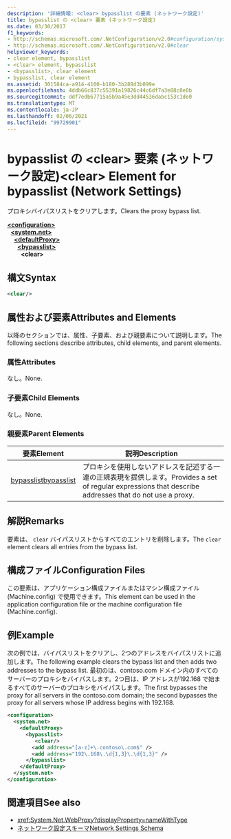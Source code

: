 ```yaml
---
description: '詳細情報: <clear> bypasslist の要素 (ネットワーク設定)'
title: bypasslist の <clear> 要素 (ネットワーク設定)
ms.date: 03/30/2017
f1_keywords:
- http://schemas.microsoft.com/.NetConfiguration/v2.0#configuration/system.net/defaultProxy/bypasslist/clear
- http://schemas.microsoft.com/.NetConfiguration/v2.0#clear
helpviewer_keywords:
- clear element, bypasslist
- <clear> element, bypasslist
- <bypasslist>, clear element
- bypasslist, clear element
ms.assetid: 301584ca-a914-4100-b180-3b288d3b099e
ms.openlocfilehash: 4ddb66c837c55391a19826c44c6df7a3e88c8e0b
ms.sourcegitcommit: ddf7edb67715a5b9a45e3dd44536dabc153c1de0
ms.translationtype: MT
ms.contentlocale: ja-JP
ms.lasthandoff: 02/06/2021
ms.locfileid: "99729901"
---
```

# <a name="clear-element-for-bypasslist-network-settings"></a><span data-ttu-id="f2a9e-103">bypasslist の \<clear> 要素 (ネットワーク設定)</span><span class="sxs-lookup"><span data-stu-id="f2a9e-103">\<clear> Element for bypasslist (Network Settings)</span></span>

<span data-ttu-id="f2a9e-104">プロキシバイパスリストをクリアします。</span><span class="sxs-lookup"><span data-stu-id="f2a9e-104">Clears the proxy bypass list.</span></span>  
  
[**\<configuration>**](../configuration-element.md)\
&nbsp;&nbsp;[**\<system.net>**](system-net-element-network-settings.md)\
&nbsp;&nbsp;&nbsp;&nbsp;[**\<defaultProxy>**](defaultproxy-element-network-settings.md)\
&nbsp;&nbsp;&nbsp;&nbsp;&nbsp;&nbsp;[**\<bypasslist>**](bypasslist-element-network-settings.md)\
&nbsp;&nbsp;&nbsp;&nbsp;&nbsp;&nbsp;&nbsp;&nbsp;**\<clear>**

## <a name="syntax"></a><span data-ttu-id="f2a9e-105">構文</span><span class="sxs-lookup"><span data-stu-id="f2a9e-105">Syntax</span></span>  
  
```xml  
<clear/>  
```  
  
## <a name="attributes-and-elements"></a><span data-ttu-id="f2a9e-106">属性および要素</span><span class="sxs-lookup"><span data-stu-id="f2a9e-106">Attributes and Elements</span></span>  

 <span data-ttu-id="f2a9e-107">以降のセクションでは、属性、子要素、および親要素について説明します。</span><span class="sxs-lookup"><span data-stu-id="f2a9e-107">The following sections describe attributes, child elements, and parent elements.</span></span>  
  
### <a name="attributes"></a><span data-ttu-id="f2a9e-108">属性</span><span class="sxs-lookup"><span data-stu-id="f2a9e-108">Attributes</span></span>  

 <span data-ttu-id="f2a9e-109">なし。</span><span class="sxs-lookup"><span data-stu-id="f2a9e-109">None.</span></span>  
  
### <a name="child-elements"></a><span data-ttu-id="f2a9e-110">子要素</span><span class="sxs-lookup"><span data-stu-id="f2a9e-110">Child Elements</span></span>  

 <span data-ttu-id="f2a9e-111">なし。</span><span class="sxs-lookup"><span data-stu-id="f2a9e-111">None.</span></span>  
  
### <a name="parent-elements"></a><span data-ttu-id="f2a9e-112">親要素</span><span class="sxs-lookup"><span data-stu-id="f2a9e-112">Parent Elements</span></span>  
  
|<span data-ttu-id="f2a9e-113">**要素**</span><span class="sxs-lookup"><span data-stu-id="f2a9e-113">**Element**</span></span>|<span data-ttu-id="f2a9e-114">**説明**</span><span class="sxs-lookup"><span data-stu-id="f2a9e-114">**Description**</span></span>|  
|-----------------|---------------------|  
|[<span data-ttu-id="f2a9e-115">bypasslist</span><span class="sxs-lookup"><span data-stu-id="f2a9e-115">bypasslist</span></span>](bypasslist-element-network-settings.md)|<span data-ttu-id="f2a9e-116">プロキシを使用しないアドレスを記述する一連の正規表現を提供します。</span><span class="sxs-lookup"><span data-stu-id="f2a9e-116">Provides a set of regular expressions that describe addresses that do not use a proxy.</span></span>|  
  
## <a name="remarks"></a><span data-ttu-id="f2a9e-117">解説</span><span class="sxs-lookup"><span data-stu-id="f2a9e-117">Remarks</span></span>  

 <span data-ttu-id="f2a9e-118">要素は、 `clear` バイパスリストからすべてのエントリを削除します。</span><span class="sxs-lookup"><span data-stu-id="f2a9e-118">The `clear` element clears all entries from the bypass list.</span></span>  
  
## <a name="configuration-files"></a><span data-ttu-id="f2a9e-119">構成ファイル</span><span class="sxs-lookup"><span data-stu-id="f2a9e-119">Configuration Files</span></span>  

 <span data-ttu-id="f2a9e-120">この要素は、アプリケーション構成ファイルまたはマシン構成ファイル (Machine.config) で使用できます。</span><span class="sxs-lookup"><span data-stu-id="f2a9e-120">This element can be used in the application configuration file or the machine configuration file (Machine.config).</span></span>  
  
## <a name="example"></a><span data-ttu-id="f2a9e-121">例</span><span class="sxs-lookup"><span data-stu-id="f2a9e-121">Example</span></span>  

 <span data-ttu-id="f2a9e-122">次の例では、バイパスリストをクリアし、2つのアドレスをバイパスリストに追加します。</span><span class="sxs-lookup"><span data-stu-id="f2a9e-122">The following example clears the bypass list and then adds two addresses to the bypass list.</span></span> <span data-ttu-id="f2a9e-123">最初のは、contoso.com ドメイン内のすべてのサーバーのプロキシをバイパスします。2つ目は、IP アドレスが192.168 で始まるすべてのサーバーのプロキシをバイパスします。</span><span class="sxs-lookup"><span data-stu-id="f2a9e-123">The first bypasses the proxy for all servers in the contoso.com domain; the second bypasses the proxy for all servers whose IP address begins with 192.168.</span></span>  
  
```xml  
<configuration>  
  <system.net>  
    <defaultProxy>  
      <bypasslist>  
         <clear/>  
        <add address="[a-z]+\.contoso\.com$" />  
        <add address="192\.168\.\d{1,3}\.\d{1,3}" />  
      </bypasslist>  
    </defaultProxy>  
  </system.net>  
</configuration>
```  
  
## <a name="see-also"></a><span data-ttu-id="f2a9e-124">関連項目</span><span class="sxs-lookup"><span data-stu-id="f2a9e-124">See also</span></span>

- <xref:System.Net.WebProxy?displayProperty=nameWithType>
- [<span data-ttu-id="f2a9e-125">ネットワーク設定スキーマ</span><span class="sxs-lookup"><span data-stu-id="f2a9e-125">Network Settings Schema</span></span>](index.md)
